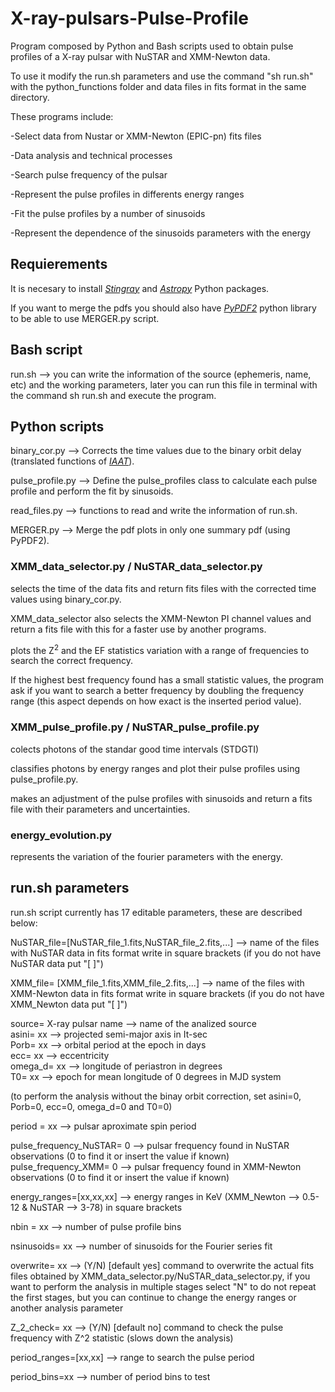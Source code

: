 # X-ray-pulsars-Pulse-Profile

Program composed by Python and Bash scripts used to obtain pulse profiles of a X-ray pulsar with NuSTAR and XMM-Newton data.

To use it modify the run.sh parameters and use the command "sh run.sh" with the python_functions folder and data files in fits format in the same directory.

These programs include:

-Select data from Nustar or XMM-Newton (EPIC-pn) fits files

-Data analysis and technical processes

-Search pulse frequency of the pulsar

-Represent the pulse profiles in differents energy ranges

-Fit the pulse profiles by a number of sinusoids

-Represent the dependence of the sinusoids parameters with the energy

## Requierements

It is necesary to install *[Stingray][1]* and *[Astropy][2]* Python packages.

[1]: https://stingray.readthedocs.io/en/latest/
[2]: https://www.astropy.org/

If you want to merge the pdfs you should also have *[PyPDF2][3]* python library to be able to use MERGER.py script.

[3]: https://pythonhosted.org/PyPDF2/

## Bash script

run.sh --> you can write the information of the source (ephemeris, name, etc) and the working parameters, later you can run this file in terminal with the command sh run.sh and execute the program.

## Python scripts

binary_cor.py --> Corrects the time values due to the binary orbit delay (translated functions of *[IAAT][4]*).

[4]: http://astro.uni-tuebingen.de/software/idl/aitlib/astro/

pulse_profile.py --> Define the pulse_profiles class to calculate each pulse profile and perform the fit by sinusoids.

read_files.py --> functions to read and write the information of run.sh.

MERGER.py --> Merge the pdf plots in only one summary pdf (using PyPDF2).

###  XMM_data_selector.py / NuSTAR_data_selector.py

selects the time of the data fits and return fits files with the corrected time values using binary_cor.py.

XMM_data_selector also selects the XMM-Newton PI channel values and return a fits file with this for a faster use by another programs.

plots the Z<sup>2</sup> and the EF statistics variation with a range of frequencies to search the correct frequency.

If the highest best frequency found has a small statistic values, the program ask if you want to search a better frequency by doubling the frequency range (this aspect depends on how exact is the inserted period value).

###  XMM_pulse_profile.py / NuSTAR_pulse_profile.py

colects photons of the standar good time intervals (STDGTI)

classifies photons by energy ranges and plot their pulse profiles using pulse_profile.py.

makes an adjustment of the pulse profiles with sinusoids and return a fits file with their parameters and uncertainties.

###  energy_evolution.py

represents the variation of the fourier parameters with the energy.

## run.sh parameters

run.sh script currently has 17 editable parameters, these are described below:

NuSTAR_file=[NuSTAR_file_1.fits,NuSTAR_file_2.fits,...] --> name of the files with NuSTAR data in fits format write in square brackets (if you do not have NuSTAR data put "[ ]")

XMM_file= [XMM_file_1.fits,XMM_file_2.fits,...] --> name of the files with XMM-Newton data in fits format write in square brackets (if you do not have XMM_Newton data put "[ ]")

source= X-ray pulsar name --> name of the analized source  
asini= xx --> projected semi-major axis in It-sec  
Porb= xx --> orbital period at the epoch in days  
ecc= xx -->  eccentricity  
omega_d= xx --> longitude of periastron in degrees  
T0= xx --> epoch for mean longitude of 0 degrees in MJD system

(to perform the analysis without the binay orbit correction, set asini=0, Porb=0, ecc=0, omega_d=0 and T0=0)

period = xx --> pulsar aproximate spin period

pulse_frequency_NuSTAR= 0 --> pulsar frequency found in NuSTAR observations (0 to find it or insert the value if known) 
pulse_frequency_XMM= 0 --> pulsar frequency found in XMM-Newton observations (0 to find it or insert the value if known)

energy_ranges=[xx,xx,xx] --> energy ranges in KeV (XMM_Newton --> 0.5-12 & NuSTAR --> 3-78) in square brackets

nbin = xx --> number of pulse profile bins

nsinusoids= xx --> number of sinusoids for the Fourier series fit

overwrite= xx --> (Y/N) [default yes] command to overwrite the actual fits files obtained by XMM_data_selector.py/NuSTAR_data_selector.py, if you want to perform the analysis in multiple stages select "N" to do not repeat the first stages, but you can continue to change the energy ranges or another analysis parameter

Z_2_check= xx --> (Y/N) [default no] command to check the pulse frequency with Z^2 statistic (slows down the analysis)

period_ranges=[xx,xx] --> range to search the pulse period

period_bins=xx --> number of period bins to test



